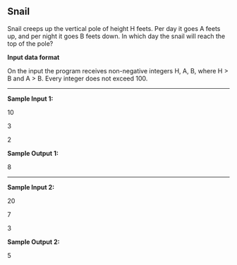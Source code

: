 ## Snail

Snail creeps up the vertical pole of height H feets. Per day it goes A feets up, and per night it goes B feets down. In which day the snail will reach the top of the pole?

**Input data format**

On the input the program receives non-negative integers H, A, B, where H > B and A > B. Every integer does not exceed 100.

---

**Sample Input 1:**

10

3

2

**Sample Output 1:**

8

---
**Sample Input 2:**

20

7

3

**Sample Output 2:**

5
